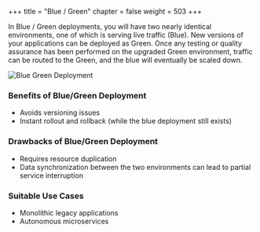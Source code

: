 +++
title = "Blue / Green"
chapter = false
weight = 503
+++

In Blue / Green deployments, you will have two nearly identical environments, one of which is serving live traffic (Blue). New versions of your applications can be deployed as Green. Once any testing or quality assurance has been performed on the upgraded Green environment, traffic can be routed to the Green, and the blue will eventually be scaled down.

![Blue Green Deployment](/images/blue-green-deployment-ww.png)

### Benefits of Blue/Green Deployment

* Avoids versioning issues
* Instant rollout and rollback (while the blue deployment still exists)

### Drawbacks of Blue/Green Deployment

* Requires resource duplication
* Data synchronization between the two environments can lead to partial service interruption

### Suitable Use Cases

* Monolithic legacy applications
* Autonomous microservices
